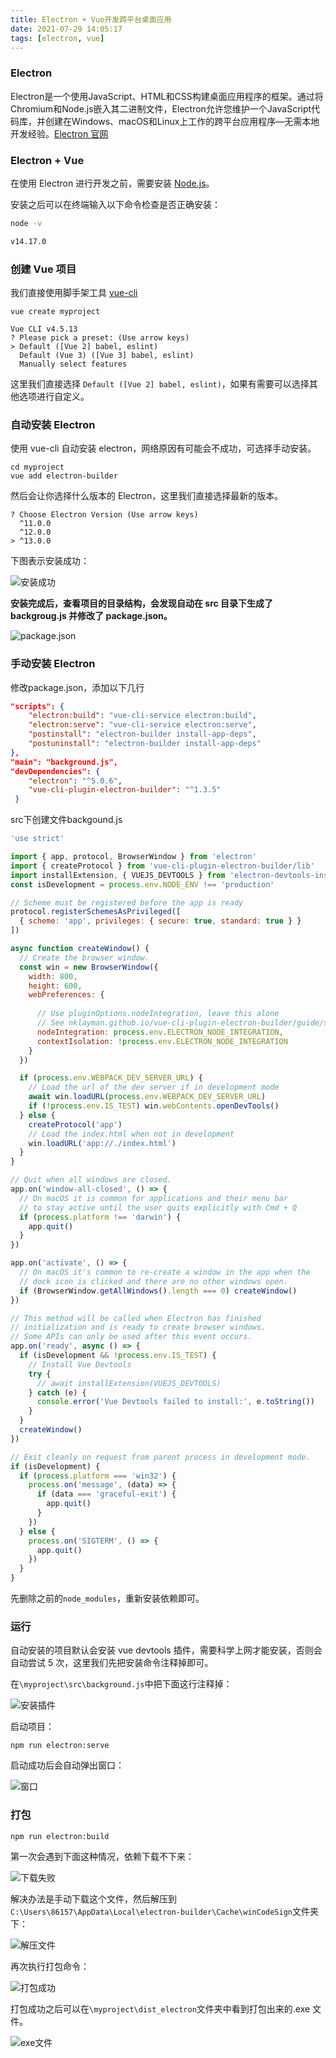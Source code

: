 ```yaml
---
title: Electron + Vue开发跨平台桌面应用
date: 2021-07-29 14:05:17
tags: [electron, vue]
---
```


### Electron

Electron是一个使用JavaScript、HTML和CSS构建桌面应用程序的框架。通过将Chromium和Node.js嵌入其二进制文件，Electron允许您维护一个JavaScript代码库，并创建在Windows、macOS和Linux上工作的跨平台应用程序—无需本地开发经验。[Electron 官网](https://www.electronjs.org/docs)

<!-- more -->

### Electron + Vue

在使用 Electron 进行开发之前，需要安装 [Node.js](https://nodejs.org/en/download/)。

安装之后可以在终端输入以下命令检查是否正确安装：

```bash
node -v

v14.17.0
```

### 创建 Vue 项目

我们直接使用脚手架工具 [vue-cli](https://cli.vuejs.org/zh/)

```
vue create myproject

Vue CLI v4.5.13
? Please pick a preset: (Use arrow keys)
> Default ([Vue 2] babel, eslint)
  Default (Vue 3) ([Vue 3] babel, eslint)
  Manually select features
```

这里我们直接选择 `Default ([Vue 2] babel, eslint)`，如果有需要可以选择其他选项进行自定义。

### 自动安装 Electron

使用 vue-cli 自动安装 electron，网络原因有可能会不成功，可选择手动安装。

```
cd myproject
vue add electron-builder
```

然后会让你选择什么版本的 Electron，这里我们直接选择最新的版本。

```
? Choose Electron Version (Use arrow keys)
  ^11.0.0
  ^12.0.0
> ^13.0.0
```

下图表示安装成功：

![安装成功](./installSuccess.png)

**安装完成后，查看项目的目录结构，会发现自动在 src 目录下生成了 backgroug.js 并修改了 package.json。**

![package.json](./packagejson.png)

### 手动安装 Electron

修改package.json，添加以下几行

```json
"scripts": {
    "electron:build": "vue-cli-service electron:build",
    "electron:serve": "vue-cli-service electron:serve",
    "postinstall": "electron-builder install-app-deps",
    "postuninstall": "electron-builder install-app-deps"
},
"main": "background.js",
"devDependencies": {
    "electron": "^5.0.6",
    "vue-cli-plugin-electron-builder": "^1.3.5"
 }
```

src下创建文件backgound.js

```js
'use strict'

import { app, protocol, BrowserWindow } from 'electron'
import { createProtocol } from 'vue-cli-plugin-electron-builder/lib'
import installExtension, { VUEJS_DEVTOOLS } from 'electron-devtools-installer'
const isDevelopment = process.env.NODE_ENV !== 'production'

// Scheme must be registered before the app is ready
protocol.registerSchemesAsPrivileged([
  { scheme: 'app', privileges: { secure: true, standard: true } }
])

async function createWindow() {
  // Create the browser window.
  const win = new BrowserWindow({
    width: 800,
    height: 600,
    webPreferences: {
      
      // Use pluginOptions.nodeIntegration, leave this alone
      // See nklayman.github.io/vue-cli-plugin-electron-builder/guide/security.html#node-integration for more info
      nodeIntegration: process.env.ELECTRON_NODE_INTEGRATION,
      contextIsolation: !process.env.ELECTRON_NODE_INTEGRATION
    }
  })

  if (process.env.WEBPACK_DEV_SERVER_URL) {
    // Load the url of the dev server if in development mode
    await win.loadURL(process.env.WEBPACK_DEV_SERVER_URL)
    if (!process.env.IS_TEST) win.webContents.openDevTools()
  } else {
    createProtocol('app')
    // Load the index.html when not in development
    win.loadURL('app://./index.html')
  }
}

// Quit when all windows are closed.
app.on('window-all-closed', () => {
  // On macOS it is common for applications and their menu bar
  // to stay active until the user quits explicitly with Cmd + Q
  if (process.platform !== 'darwin') {
    app.quit()
  }
})

app.on('activate', () => {
  // On macOS it's common to re-create a window in the app when the
  // dock icon is clicked and there are no other windows open.
  if (BrowserWindow.getAllWindows().length === 0) createWindow()
})

// This method will be called when Electron has finished
// initialization and is ready to create browser windows.
// Some APIs can only be used after this event occurs.
app.on('ready', async () => {
  if (isDevelopment && !process.env.IS_TEST) {
    // Install Vue Devtools
    try {
      // await installExtension(VUEJS_DEVTOOLS)
    } catch (e) {
      console.error('Vue Devtools failed to install:', e.toString())
    }
  }
  createWindow()
})

// Exit cleanly on request from parent process in development mode.
if (isDevelopment) {
  if (process.platform === 'win32') {
    process.on('message', (data) => {
      if (data === 'graceful-exit') {
        app.quit()
      }
    })
  } else {
    process.on('SIGTERM', () => {
      app.quit()
    })
  }
}
```

先删除之前的``node_modules``，重新安装依赖即可。

### 运行

自动安装的项目默认会安装 vue devtools 插件，需要科学上网才能安装，否则会自动尝试 5 次，这里我们先把安装命令注释掉即可。

在`\myproject\src\background.js`中把下面这行注释掉：

![安装插件](./installExtension.png)

启动项目：

```
npm run electron:serve
```

启动成功后会自动弹出窗口：

![窗口](./window.png)

### 打包

```
npm run electron:build
```

第一次会遇到下面这种情况，依赖下载不下来：

![下载失败](downloadfail.png)

解决办法是手动下载这个文件，然后解压到`C:\Users\86157\AppData\Local\electron-builder\Cache\winCodeSign`文件夹下：

![解压文件](./unzip.png)

再次执行打包命令：

![打包成功](./build.png)

打包成功之后可以在`\myproject\dist_electron`文件夹中看到打包出来的.exe 文件。

![exe文件](./exe.png)
